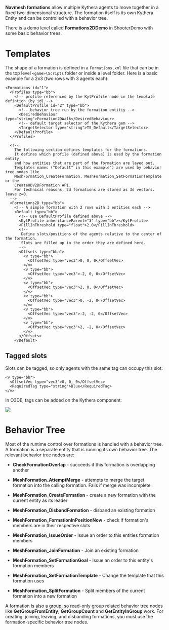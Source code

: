 **Navmesh formations** allow multiple Kythera agents to move together in a fixed two-dimensional structure. The formation itself is its own Kythera Entity and can be controlled with a behavior tree.

There is a demo level called **Formations2DDemo** in ShooterDemo with some basic behavior trees.

Templates
=========

The shape of a formation is defined in a `Formations.xml` file that can be in the top level `<game>\Scripts` folder or inside a level folder. Here is a basic example for a 2x3 (two rows with 3 agents each):

```
<Formations id="1">
  <Profiles type="bb">
    <!-- profile referenced by the KytProfile node in the template defintion (by id) -->
    <DefaultProfile id="2" type="bb">
      <!-- behavior tree run by the formation entitiy -->
      <DesiredBehaviour type="string">Formation2DWalk</DesiredBehaviour>
      <!-- default target selector of the Kythera gem -->
      <TargetSelector type="string">TS_Default</TargetSelector>
    </DefaultProfile>
  </Profiles>

  <!--
    The following section defines templates for the formations.
    It defines which profile (defined above) is used by the formation entity,
    and how entities that are part of the formation are layed out.
    Templates names ("Default" in this example") are used by behavior tree nodes like
    MeshFormation_CreateFormation, MeshFormation_SetFormationTemplate or the
    CreateHDV2DFormation API.
    For technical reasons, 2d formations are stored as 3d vectors. leave z=0.
  -->
  <Formations2D type="bb">
    <!-- A simple formation with 2 rows with 3 entities each -->
    <Default type="bb">
      <!-- use DefaultProfile defined above -->
      <KytProfile inheritanceParent="3" type="bb"></KytProfile>
      <FillInThreshold type="float">2.0</FillInThreshold>
      <!--
       Define slots/positions of the agents relative to the center of the formation.
       Slots are filled up in the order they are defined here.
      -->
      <Offsets type="bba">
        <v type="bb">
          <OffsetVec type="vec3">0, 0, 0</OffsetVec>
        </v>
        <v type="bb">
          <OffsetVec type="vec3">-2, 0, 0</OffsetVec>
        </v>
        <v type="bb">
          <OffsetVec type="vec3">2, 0, 0</OffsetVec>
        </v>
        <v type="bb">
          <OffsetVec type="vec3">0, -2, 0</OffsetVec>
        </v>
        <v type="bb">
          <OffsetVec type="vec3">-2, -2, 0</OffsetVec>
        </v>
        <v type="bb">
          <OffsetVec type="vec3">2, -2, 0</OffsetVec>
        </v>
      </Offsets>
    </Default>
```

Tagged slots
------------

Slots can be tagged, so only agents with the same tag can occupy this slot:

```
<v type="bb">
  <OffsetVec type="vec3">0, 0, 0</OffsetVec>
  <RequiredTag type="string">Blue</RequiredTag>
</v>
```

In O3DE, tags can be added on the Kythera component:

![](/images/user-guide/gems/kythera-ai/navmesh-formations-add-tags.png)

Behavior Tree
=============

Most of the runtime control over formations is handled with a behavior tree. A formation is a separate entity that is running its own behavior tree. The relevant behavior tree nodes are:

*   **CheckFormationOverlap** - succeeds if this formation is overlapping another
    
*   **MeshFormation\_AttemptMerge** - attempts to merge the target formation into the calling formation. Fails if merge was incomplete
    
*   **MeshFormation\_CreateFormation** - create a new formation with the current entity as its leader
    
*   **MeshFormation\_DisbandFormation** - disband an existing formation
    
*   **MeshFormation\_FormationInPositionNow** - check if formation's members are in their respective slots
    
*   **MeshFormation\_IssueOrder** - Issue an order to this entities formation members
    
*   **MeshFormation\_JoinFormation** - Join an existing formation
    
*   **MeshFormation\_SetFormationGoal** - Issue an order to this entity's formation members
    
*   **MeshFormation\_SetFormationTemplate** - Change the template that this formation uses
    
*   **MeshFormation\_SplitFormation** - Split members of the current formation into a new formation
    

A formation is also a group, so read-only group related behavior tree nodes like **GetGroupFromEntity**, **GetGroupCount** and **GetEntityInGroup** work. For creating, joining, leaving, and disbanding formations, you must use the formation-specific behavior tree nodes.
